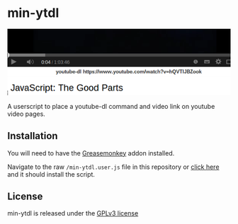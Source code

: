 min-ytdl
==============

![min-ytdl screenshot](https://github.com/stuartdb/min-ytdl/raw/master/img/min-ytdl-shot.png)

A userscript to place a youtube-dl command and video link on youtube video pages.

Installation
---------

You will need to have the [Greasemonkey](https://addons.mozilla.org/en-US/firefox/addon/greasemonkey/) addon installed.

Navigate to the raw ```/min-ytdl.user.js``` file in this repository or [click here](https://github.com/stuartdb/min-ytdl/raw/master/min-ytdl.user.js) and it should install the script.

License
-------

min-ytdl is released under the [GPLv3 license](https://www.gnu.org/licenses/gpl.html)
